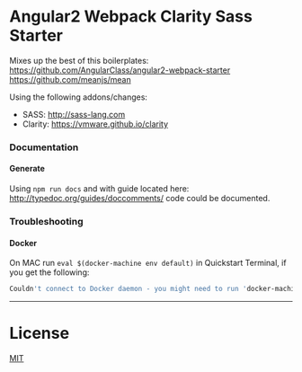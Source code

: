 # Angular2 Webpack Clarity Sass Starter 

Mixes up the best of this boilerplates: 
https://github.com/AngularClass/angular2-webpack-starter
https://github.com/meanjs/mean

Using the following addons/changes:
* SASS: http://sass-lang.com
* Clarity: https://vmware.github.io/clarity

### Documentation
#### Generate
Using `npm run docs` and with guide located here:
http://typedoc.org/guides/doccomments/
code could be documented.

### Troubleshooting
#### Docker
On MAC run `eval $(docker-machine env default)` in Quickstart Terminal, if you get
the following:

```bash
Couldn't connect to Docker daemon - you might need to run 'docker-machine start default'.
``` 

___

# License
 [MIT](/LICENSE)
